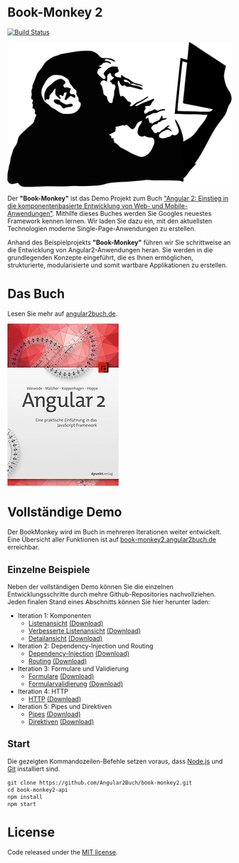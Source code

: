# Book-Monkey 2
[![Build Status](https://travis-ci.org/Angular2Buch/book-monkey2.svg)](https://travis-ci.org/Angular2Buch/book-monkey2)

[![Monkey](public/images/monkey-thinking.png)](http://book-monkey2.angular2buch.de/)

Der __"Book-Monkey"__ ist das Demo Projekt zum Buch ["Angular 2: Einstieg in die komponentenbasierte Entwicklung von Web- und Mobile-Anwendungen"](https://angular2buch.de/). Mithilfe dieses Buches werden Sie Googles neuestes Framework kennen lernen. Wir laden Sie dazu ein, mit den aktuellsten Technologien moderne Single-Page-Anwendungen zu erstellen.

Anhand des Beispielprojekts __"Book-Monkey"__ führen wir Sie schrittweise an die Entwicklung von Angular2-Anwendungen heran. Sie werden in die grundlegenden Konzepte eingeführt, die es Ihnen ermöglichen, strukturierte, modularisierte und somit wartbare Applikationen zu erstellen.

# Das Buch

Lesen Sie mehr auf [angular2buch.de](https://angular2buch.de/).

[![Book](public/images/book-thumbnail.png)](https://angular2buch.de/)


# Vollständige Demo

Der BookMonkey wird im Buch in mehreren Iterationen weiter entwickelt.  
Eine Übersicht aller Funktionen ist auf [book-monkey2.angular2buch.de](http://book-monkey2.angular2buch.de/) erreichbar.

## Einzelne Beispiele

Neben der vollständigen Demo können Sie die einzelnen Entwicklungsschritte durch mehre Github-Repositories nachvollziehen. Jeden finalen Stand eines Abschnitts können Sie hier herunter laden: 

* Iteration 1: Komponenten
    * [Listenansicht][demo1]             [(Download)][zip1]
    * [Verbesserte Listenansicht][demo2] [(Download)][zip2]
    * [Detailansicht][demo3]             [(Download)][zip3]
* Iteration 2: Dependency-Injection und Routing
    * [Dependency-Injection][demo4]      [(Download)][zip4]
    * [Routing][demo5]                   [(Download)][zip5]
* Iteration 3: Formulare und Validierung
    * [Formulare][demo6]                 [(Download)][zip6]
    * [Formularvalidierung][demo7]       [(Download)][zip7]
* Iteration 4: HTTP
    * [HTTP][demo8]                      [(Download)][zip8]
* Iteration 5: Pipes und Direktiven
    * [Pipes][demo9]                     [(Download)][zip9]
    * [Direktiven][demo10]               [(Download)][zip10]

[demo1]: http://iteration-1-book-list.angular2buch.de/
[demo2]: http://iteration-1-book-list-refactored.angular2buch.de/
[demo3]: http://iteration-1-book-details.angular2buch.de/
[demo4]: http://iteration-2-di.angular2buch.de/
[demo5]: http://iteration-2-navigation.angular2buch.de/
[demo6]: http://iteration-3-forms.angular2buch.de/
[demo7]: http://iteration-3-validation.angular2buch.de/
[demo8]: http://iteration-4-http.angular2buch.de/
[demo9]: http://iteration-5-pipes.angular2buch.de/
[demo10]: http://iteration-5-directives.angular2buch.de/


[zip1]: https://github.com/book-monkey2-build/iteration-1-book-list/archive/master.zip
[zip2]: https://github.com/book-monkey2-build/iteration-1-book-list-refactored/archive/master.zip
[zip3]: https://github.com/book-monkey2-build/iteration-1-book-details/archive/master.zip
[zip4]: https://github.com/book-monkey2-build/iteration-2-di/archive/master.zip
[zip5]: https://github.com/book-monkey2-build/iteration-2-navigation/archive/master.zip
[zip6]: https://github.com/book-monkey2-build/iteration-3-forms/archive/master.zip
[zip7]: https://github.com/book-monkey2-build/iteration-3-validation/archive/master.zip
[zip8]: https://github.com/book-monkey2-build/iteration-4-http/archive/master.zip
[zip9]: https://github.com/book-monkey2-build/iteration-5-pipes/archive/master.zip
[zip10]: https://github.com/book-monkey2-build/iteration-5-directives/archive/master.zip


## Start

Die gezeigten Kommandozeilen-Befehle setzen voraus, dass [Node.js](https://nodejs.org/) und [Git](https://git-scm.com/) installiert sind. 

```
git clone https://github.com/Angular2Buch/book-monkey2.git
cd book-monkey2-api
npm install
npm start
```

# License
Code released under the [MIT license](https://opensource.org/licenses/MIT).